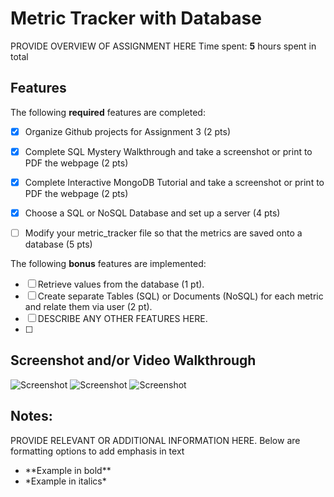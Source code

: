 # Metric Tracker with Database
PROVIDE OVERVIEW OF ASSIGNMENT HERE
Time spent: **5** hours spent in total
## Features
The following **required** features are completed:
- [X] Organize Github projects for Assignment 3 (2 pts)
- [X] Complete SQL Mystery Walkthrough and take a screenshot or print to PDF the
webpage (2 pts)
- [X] Complete Interactive MongoDB Tutorial and take a screenshot or print to PDF
the webpage (2 pts)
- [X] Choose a SQL or NoSQL Database and set up a server (4 pts)
- [ ] Modify your metric_tracker file so that the metrics are saved onto a database
(5 pts)



The following **bonus** features are implemented:
- [ ] Retrieve values from the database (1 pt).
- [ ] Create separate Tables (SQL) or Documents (NoSQL) for each metric and relate
them via user (2 pt).
- [ ] DESCRIBE ANY OTHER FEATURES HERE.
- [ ] 
## Screenshot and/or Video Walkthrough
<img src="https://i.imgur.com/6Sn3Rl4.png" title='Screenshot' width='' alt='Screenshot' />
<img src="https://i.imgur.com/i2frQIW.png" title='Screenshot' width='' alt='Screenshot' />
<img src="https://i.imgur.com/ib8KxJb.png" title='Screenshot' width='' alt='Screenshot' />


## Notes:
PROVIDE RELEVANT OR ADDITIONAL INFORMATION HERE. Below are formatting options to
add emphasis in text
<ul>
<li>**Example in bold**</li>
<li>*Example in italics*</li>
</ul>
